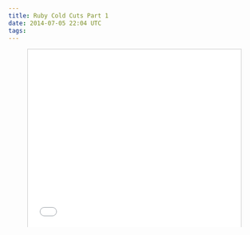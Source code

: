 ```yaml
---
title: Ruby Cold Cuts Part 1
date: 2014-07-05 22:04 UTC
tags:
---
```

<center><iframe src="//www.slideshare.net/slideshow/embed_code/24842868" width="427" height="356" frameborder="0" marginwidth="0" marginheight="0" scrolling="no" style="border:1px solid #CCC; border-width:1px 1px 0; margin-bottom:5px; max-width: 100%;" allowfullscreen> </iframe> </center>
